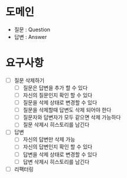 # 도메인
- 질문 : Question
- 답변 : Answer 

# 요구사항
- [ ] 질문 삭제하기
  - [ ] 질문은 답변을 추가 할 수 있다
  - [ ] 자신의 질문인지 확인 할 수 있다
  - [ ] 질문을 삭제 상태로 변경할 수 있다
  - [ ] 질문을 삭제할때 답변도 삭제 되어야 한다
  - [ ] 질문자와 답변자가 모두 같으면 삭제 가능하다
  - [ ] 질문 삭제시 히스토리를 남긴다 
- [ ] 답변
  - [ ] 자신의 답변만 삭제 가능
  - [ ] 자신의 답변인지 확인 할 수 있다
  - [ ] 답변을 삭제 상태로 변경할 수 있다
  - [ ] 답변 삭제시 히스토리를 남긴다
- [ ] 리팩터링 
